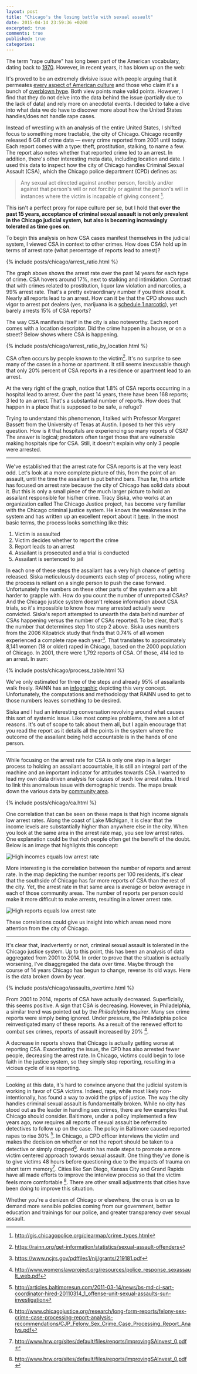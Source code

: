 ```yaml
---
layout: post
title: "Chicago's the losing battle with sexual assault"
date: 2015-04-14 23:59:36 +0200
excerpted: true
comments: true
published: true
categories:
---
```


The term "rape culture" has long been part of the American vocabulary, dating back to [1970](http://en.wikipedia.org/wiki/Rape_culture#cite_note-Smith2004-11). However, in recent years, it has blown up on the web:

<div style="text-align:center">
<script type="text/javascript" src="//www.google.com/trends/embed.js?hl=en-US&q=rape+culture&tz&content=1&cid=TIMESERIES_GRAPH_0&export=5&w=500&h=330"></script>
</div>

<!-- more -->

It's proved to be an extremely divisive issue with people arguing that it permeates [every aspect of American culture](http://www.thenation.com/blog/172024/americas-rape-problem-we-refuse-admit-there-one) and those who claim it's a bunch of [overblown hype](http://time.com/30545/its-time-to-end-rape-culture-hysteria/). Both view points make valid points. However, I find that they do not delve into the data behind the issue (partially due to the lack of data) and rely more on anecdotal events. I decided to take a dive into what data we do have to discover more about how the United States handles/does not handle rape cases.

Instead of wrestling with an analysis of the entire United States, I shifted focus to something more tractable, the city of Chicago. Chicago recently released 6 GB of crime data — every crime reported from 2001 until today. Each report comes with a type: theft, prostitution, stalking, to name a few. The report also notes whether that reported crime led to an arrest. In addition, there's other interesting meta data, including location and date. I used this data to inspect how the city of Chicago handles Criminal Sexual Assault (CSA), which the Chicago police department (CPD) defines as:

> Any sexual act directed against another person, forcibly and/or against that person's will or not forcibly or against the person's will in instances where the victim is incapable of giving consent [^1].

This isn't a perfect proxy for rape culture per se, but I hold that **over the past 15 years, acceptance of criminal sexual assault is not only prevalent in the Chicago judicial system, but also is becoming increasingly tolerated as time goes on**.

To begin this analysis on how CSA cases manifest themselves in the judicial system, I viewed CSA in context to other crimes. How does CSA hold up in terms of arrest rate (what percentage of reports lead to arrest)?

{% include posts/chicago/arrest_ratio.html %}

The graph above shows the arrest rate over the past 14 years for each type of crime. CSA hovers around 17%, next to stalking and intimidation. Contrast that with crimes related to prostitution, liquor law violation and narcotics, a 99% arrest rate. That's a pretty extraordinary number if you think about it. Nearly all reports lead to an arrest. How can it be that the CPD shows such vigor to arrest pot dealers (yes, marijuana is a [schedule 1 narcotic](http://www.drugs.com/article/csa-schedule-1.html)), yet barely arrests 15% of CSA reports?

The way CSA manifests itself in the city is also noteworthy. Each report comes with a location descriptor. Did the crime happen in a house, or on a street? Below shows where CSA is happening.

{% include posts/chicago/arrest_ratio_by_location.html %}

CSA often occurs by people known to the victim[^2]. It's no surprise to see many of the cases in a home or apartment. It still seems inexcusable though that only 20% percent of CSA reports in a residence or apartment lead to an arrest.

At the very right of the graph, notice that 1.8% of CSA reports occurring in a hospital lead to arrest. Over the past 14 years, there have been 168 reports; 3 led to an arrest. That's a substantial number of reports. How does that happen in a place that is supposed to be safe, a refuge?

Trying to understand this phenomenon, I talked with Professor Margaret Bassett from the University of Texas at Austin. I posed to her this very question. How is it that hospitals are experiencing so many reports of CSA? The answer is logical; predators often target those that are vulnerable making hospitals ripe for CSA. Still, it doesn't explain why only 3 people were arrested.

---

We've established that the arrest rate for CSA reports is at the very least odd. Let's look at a more complete picture of this, from the point of an assault, until the time the assailant is put behind bars. Thus far, this article has focused on arrest rate because the city of Chicago has solid data about it. But this is only a small piece of the much larger picture to hold an assailant responsible for his/her crime. Tracy Siska, who works at an organization called The Chicago Justice project, has become very familiar with the Chicago criminal justice system. He knows the weaknesses in the system and has written up an excellent report about it [here](http://www.chicagojustice.org/research/long-form-reports/felony-sex-crime-case-processing-report-analysis-recommendations/CJP_Felony_Sex_Crime_Case_Processing_Report_Analys.pdf). In the most basic terms, the process looks something like this:

1. Victim is assaulted
2. Victim decides whether to report the crime
3. Report leads to an arrest
4. Assailant is prosecuted and a trial is conducted
5. Assailant is sentenced to jail

In each one of these steps the assailant has a very high chance of getting released. Siska meticulously documents each step of process, noting where the process is reliant on a single person to push the case forward. Unfortunately the numbers on these other parts of the system are a bit harder to grapple with. How do you count the number of unreported CSAs? And the Chicago justice system doesn't release information about CSA trials, so it's impossible to know how many arrested actually were convicted. Siska's report attempted to unearth the data behind number of CSAs happening versus the number of CSAs reported. To be clear, that's the number that determines step 1 to step 2 above. Siska uses numbers from the 2006 Kilpatrick study that finds that 0.74% of all women experienced a complete rape each year[^3]. That translates to approximately 8,141 women (18 or older) raped in Chicago, based on the 2000 population of Chicago. In 2001, there were 1,792 reports of CSA. Of those, 414 led to an arrest. In sum:

{% include posts/chicago/process_table.html %}


We've only estimated for three of the steps and already 95% of assailants walk freely. RAINN has an [infographic](https://rainn.org/get-information/statistics/reporting-rates) depicting this very concept. Unfortunately, the computations and methodology that RAINN used to get to those numbers leaves something to be desired.

Siska and I had an interesting conversation revolving around what causes this sort of systemic issue. Like most complex problems, there are a lot of reasons. It's out of scope to talk about them all, but I again encourage that you read the report as it details all the points in the system where the outcome of the assailant being held accountable is in the hands of one person.

---
While focusing on the arrest rate for CSA is only one step in a larger process to holding an assailant accountable, it is still an integral part of the machine and an important indicator for attitudes towards CSA. I wanted to lead my own data driven analysis for causes of such low arrest rates. I tried to link this anomalous issue with demographic trends. The maps break down the various data by [community area](http://en.wikipedia.org/wiki/Community_areas_in_Chicago).

{% include posts/chicago/ca.html %}


One correlation that can be seen on these maps is that high income signals low arrest rates. Along the coast of Lake Michigan, it is clear that the income levels are substantially higher than anywhere else in the city. When you look at the same area in the arrest rate map, you see low arrest rates. One explanation could be that rich people often get the benefit of the doubt. Below is an image that highlights this concept:

![High incomes equals low arrest rate](/images/chicago/high_income_low_arrests.png)

More interesting is the correlation between the number of reports and arrest rate. In the map depicting the number reports per 100 residents, it's clear that the southside of Chicago has far more reports of CSA than the rest of the city. Yet, the arrest rate in that same area is average or below average in each of those community areas. The number of reports per person could make it more difficult to make arrests, resulting in a lower arrest rate.

![High reports equals low arrest rate](/images/chicago/high_reports_low_arrests.png)

These correlations could give us insight into which areas need more attention from the city of Chicago.

---

It's clear that, inadvertently or not, criminal sexual assault is tolerated in the Chicago justice system. Up to this point, this has been an analysis of data aggregated from 2001 to 2014. In order to prove that the situation is actually worsening, I've disaggregated the data over time. Maybe through the course of 14 years Chicago has begun to change, reverse its old ways. Here is the data broken down by year.

{% include posts/chicago/assaults_overtime.html %}

From 2001 to 2014, reports of CSA have actually decreased. Superficially, this seems positive. A sign that CSA is decreasing. However, in Philadelphia, a similar trend was pointed out by the *Philadelphia Inquirer*. Many sex crime reports were simply being ignored. Under pressure, the Philadelphia police reinvestigated many of these reports. As a result of the renewed effort to combat sex crimes, reports of assault increased by 20% [^4].

A decrease in reports shows that Chicago is actually getting worse at reporting CSA. Exacerbating the issue, the CPD has also arrested fewer people, decreasing the arrest rate. In Chicago, victims could begin to lose faith in the justice system, so they simply stop reporting, resulting in a vicious cycle of less reporting.

---

Looking at this data, it's hard to convince anyone that the judicial system is working in favor of CSA victims. Indeed, rape, while most likely non-intentionally, has found a way to avoid the grips of justice. The way the city handles criminal sexual assault is fundamentally broken. While no city has stood out as the leader in handling sex crimes, there are few examples that Chicago should consider. Baltimore, under a policy implemented a few years ago, now requires all reports of sexual assault be referred to detectives to follow up on the case. The policy in Baltimore caused reported rapes to rise 30% [^5]. In Chicago, a CPD officer interviews the victim and makes the decision on whether or not the report should be taken to a detective or simply dropped[^6]. Austin has made steps to promote a more victim centered approach towards sexual assault. One thing they've done is to give victims 48 hours before questioning due to the impacts of trauma on short term memory[^7]. Cities like San Diego, Kansas City and Grand Rapids have all made efforts to improve the interview process so that the victim feels more comfortable [^8]. There are other small adjustments that cities have been doing to improve this situation.

Whether you're a denizen of Chicago or elsewhere, the onus is on us to demand more sensible policies coming from our government, better education and trainings for our police, and greater transparency over sexual assault.

[^1]: http://gis.chicagopolice.org/clearmap/crime_types.html
[^2]: https://rainn.org/get-information/statistics/sexual-assault-offenders
[^3]: https://www.ncjrs.gov/pdffiles1/nij/grants/219181.pdf
[^4]: http://www.womenslawproject.org/resources/police_response_sexassault_web.pdf
[^5]: http://articles.baltimoresun.com/2011-03-14/news/bs-md-ci-sart-coordinator-hired-20110314_1_offense-unit-sexual-assaults-sun-investigation
[^6]: http://www.chicagojustice.org/research/long-form-reports/felony-sex-crime-case-processing-report-analysis-recommendations/CJP_Felony_Sex_Crime_Case_Processing_Report_Analys.pdf
[^7]: http://www.hrw.org/sites/default/files/reports/improvingSAInvest_0.pdf
[^8]: http://www.hrw.org/sites/default/files/reports/improvingSAInvest_0.pdf
